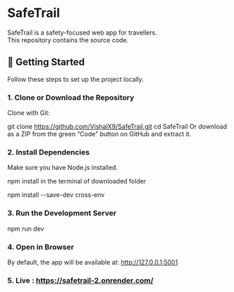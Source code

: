 # SafeTrail  

SafeTrail is a  safety-focused web app for travellers.  
This repository contains the source code.

## 🚀 Getting Started  

Follow these steps to set up the project locally.

### 1. Clone or Download the Repository  

Clone with Git:

git clone https://github.com/VishalX9/SafeTrail.git
cd SafeTrail
Or download as a ZIP from the green “Code” button on GitHub and extract it.

### 2. Install Dependencies
Make sure you have Node.js installed.

npm install in the terminal of downloaded folder 

npm install --save-dev cross-env


### 3. Run the Development Server

npm run dev

### 4. Open in Browser
By default, the app will be available at: http://127.0.0.1:5001

### 5. Live : https://safetrail-2.onrender.com/


